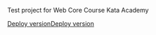 Test project for Web Core Course Kata Academy

<a href="https://nikbabukhin.github.io/HTML_Kata_Project/" target="_blank">Deploy version</a>[Deploy version]()